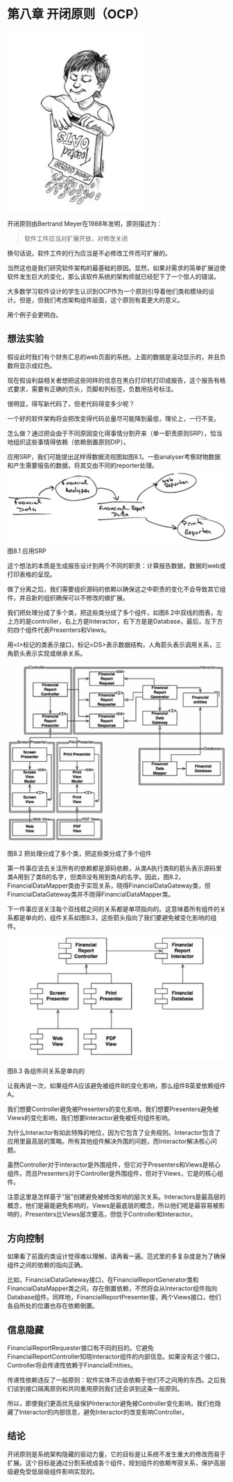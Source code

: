 # 第八章 开闭原则（OCP）

![](/assets/8/c8.png)

开闭原则由Bertrand Meyer在1988年发明，原则描述为：

> 软件工件应当对扩展开放，对修改关闭

换句话说，软件工件的行为应当是不必修改工件而可扩展的。

当然这也是我们研究软件架构的最基础的原因。显然，如果对需求的简单扩展迫使软件发生巨大的变化，那么该软件系统的架构师就已经犯下了一个惊人的错误。

大多数学习软件设计的学生认识到OCP作为一个原则引导着他们类和模块的设计。但是，但我们考虑架构组件层面，这个原则有着更大的意义。

用个例子会更明白。

## 想法实验

假设此时我们有个财务汇总的web页面的系统。上面的数据是滚动显示的，并且负数将显示成红色。

现在假设利益相关者想把这些同样的信息在黑白打印机打印成报告，这个报告有格式要求，需要有正确的页头，页脚和列标签，负数用括号标注。

很明显，得写新代码了，但老代码得变多少呢？

一个好的软件架构将会把改变得代码总量尽可能降到最低，理论上，一行不变。

怎么做？通过把会由于不同原因变化得事情分割开来（单一职责原则SRP），恰当地组织这些事情得依赖（依赖倒置原则DIP）。

应用SRP，我们可能提出这样得数据流视图如图8.1。一些analyser考察财物数据和产生需要报告的数据，将其交由不同的reporter处理。![](/assets/8/Figure_8.1_Applying_the_SRP.png)图8.1 应用SRP

这个想法的本质是生成报告设计到两个不同的职责：计算报告数据，数据的web或打印表格的呈现。

做了分离之后，我们需要组织源码的依赖以确保这之中职责的变化不会导致其它组件，并且新的组织确保可以不修改的做扩展。

我们把处理分成了多个类，把这些类分成了多个组件，如图8.2中双线的图表，左上方的是controller，右上方是Interactor，右下方是是Database，最后，左下方的四个组件代表Presenters和Views。

用&lt;I&gt;标记的类表示接口，标记&lt;DS&gt;表示数据结构，人角箭头表示调用关系，三角箭头表示实现或继承关系。

![](/assets/8/Figure_8.2_Partitioning_the_processes_into_classes_and_separating_the_classes_into_components.png)

图8.2 把处理分成了多个类，把这些类分成了多个组件

第一件事应该去关注所有的依赖都是源码依赖，从类A执行类B的箭头表示源码里类A用到了类B的名字，但类B没有用到类A的名字。因此，图8.2，FinancialDataMapper类由于实现关系，晓得FinancialDataGateway类，但FinancialDataGateway类并不晓得FinancialDataMapper类。

下一件事应该关注每个双线框之间的关系都是单项指向的。这意味着所有组件的关系都是单向的，组件关系如图8.3，这些箭头指向了我们要避免被变化影响的组件。

![](/assets/8/Figure_8.3_The_component_relationships_are_unidirectional.png)

图8.3 各组件间关系是单向的

让我再说一次，如果组件A应该避免被组件B的变化影响，那么组件B英爱依赖组件A。

我们想要Controller避免被Presenters的变化影响，我们想要Presenters避免被Views的变化影响，我们想要Interactor避免被任何组件影响。

为什么Interactor有如此特殊的地位，因为它包含了业务规则。Interactor包含了应用里最高层的策略。所有其他组件解决外围的问题，而Interactor解决核心问题。

虽然Controller对于Interactor是外围组件，但它对于Presenters和Views是核心组件。而且Presenters对于Controller是外围组件，但对于Views，它是的核心组件。

注意这里是怎样基于“层”创建避免被修改影响的层次关系。Interactors是最高层的概念，他们是最能避免影响的，Views是最底层的概念，所以他们呢是最容易被影响的，Presenters比Views层次要高，但低于Controller和Interactor。

## 方向控制

如果看了前面的类设计觉得难以理解，请再看一遍。范式里的多复杂度是为了确保组件之间的依赖的指向正确。

比如，FinancialDataGateway接口，在FinancialReportGenerator类和FinancialDataMapper类之间，存在倒置依赖，不然将会从Interactor组件指向Database组件。同样地，FinancialReportPresenter接，两个Views接口，他们各自所处的位置也存在依赖倒置。

## 信息隐藏

FinancialReportRequester接口有不同的目的。它避免FinancialReportController知晓Interactor组件的内部信息。如果没有这个接口，Controller将会传递性依赖于FinancialEntities。

传递性依赖违反了一般原则：软件实体不应该依赖于他们不之间用的东西。之后我们谈到接口隔离原则和共同重用原则我们还会讲到这条一般原则。

所以，即使我们更高优先级保护Interactor避免被Controller变化影响，我们也隐藏了Interactor的内部信息，避免Interactor的改变影响Controller。

## 结论

开闭原则是系统架构隐藏的驱动力量，它的目标是让系统不发生重大的修改而易于扩展。这个目标是通过分割系统成各个组件，规划组件的依赖岑寂关系，保护高层级避免受低层级组件影响实现的。


